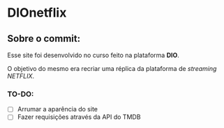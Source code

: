 # DIOnetflix
## Sobre o commit:
Esse site foi desenvolvido no curso feito na plataforma **DIO**.

O objetivo do mesmo era recriar uma réplica da plataforma de _streaming_ *NETFLIX*.





### TO-DO:
- [ ] Arrumar a aparência do site
- [ ] Fazer requisições através da API do TMDB